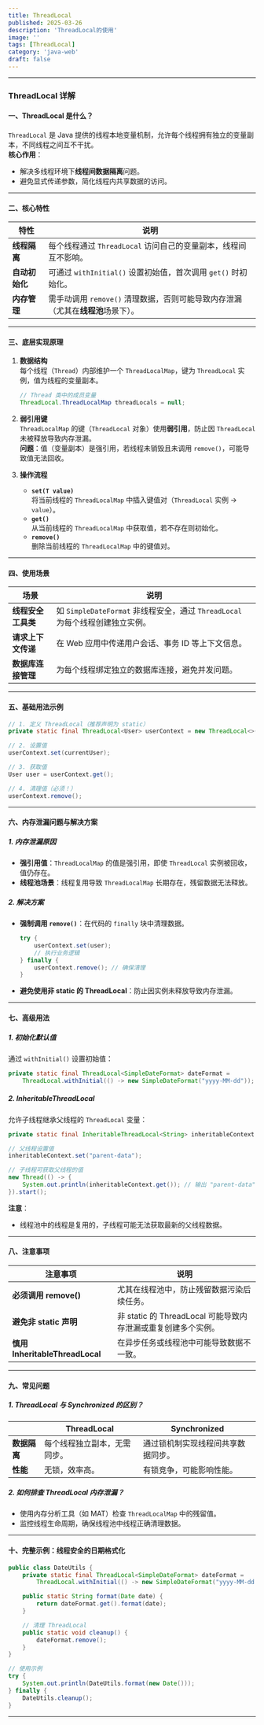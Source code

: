 ```yaml
---
title: ThreadLocal
published: 2025-03-26
description: 'ThreadLocal的使用'
image: ''
tags: [ThreadLocal]
category: 'java-web'
draft: false 
---
```

---

### **ThreadLocal 详解**

#### **一、ThreadLocal 是什么？**
`ThreadLocal` 是 Java 提供的线程本地变量机制，允许每个线程拥有独立的变量副本，不同线程之间互不干扰。  
**核心作用**：  
- 解决多线程环境下**线程间数据隔离**问题。
- 避免显式传递参数，简化线程内共享数据的访问。

---

#### **二、核心特性**
| 特性                | 说明                                                                 |
|---------------------|--------------------------------------------------------------------|
| **线程隔离**         | 每个线程通过 `ThreadLocal` 访问自己的变量副本，线程间互不影响。               |
| **自动初始化**       | 可通过 `withInitial()` 设置初始值，首次调用 `get()` 时初始化。               |
| **内存管理**         | 需手动调用 `remove()` 清理数据，否则可能导致内存泄漏（尤其在**线程池**场景下）。 |

---

#### **三、底层实现原理**
1. **数据结构**  
   每个线程（`Thread`）内部维护一个 `ThreadLocalMap`，键为 `ThreadLocal` 实例，值为线程的变量副本。
   ```java
   // Thread 类中的成员变量
   ThreadLocal.ThreadLocalMap threadLocals = null;
   ```

2. **弱引用键**  
   `ThreadLocalMap` 的键（`ThreadLocal` 对象）使用**弱引用**，防止因 `ThreadLocal` 未被释放导致内存泄漏。  
   **问题**：值（变量副本）是强引用，若线程未销毁且未调用 `remove()`，可能导致值无法回收。

3. **操作流程**  
   - **`set(T value)`**  
     将当前线程的 `ThreadLocalMap` 中插入键值对（`ThreadLocal` 实例 → `value`）。
   - **`get()`**  
     从当前线程的 `ThreadLocalMap` 中获取值，若不存在则初始化。
   - **`remove()`**  
     删除当前线程的 `ThreadLocalMap` 中的键值对。

---

#### **四、使用场景**
| 场景                | 说明                                                                 |
|---------------------|--------------------------------------------------------------------|
| **线程安全工具类**   | 如 `SimpleDateFormat` 非线程安全，通过 `ThreadLocal` 为每个线程创建独立实例。 |
| **请求上下文传递**   | 在 Web 应用中传递用户会话、事务 ID 等上下文信息。                          |
| **数据库连接管理**   | 为每个线程绑定独立的数据库连接，避免并发问题。                              |

---

#### **五、基础用法示例**
```java
// 1. 定义 ThreadLocal（推荐声明为 static）
private static final ThreadLocal<User> userContext = new ThreadLocal<>();

// 2. 设置值
userContext.set(currentUser);

// 3. 获取值
User user = userContext.get();

// 4. 清理值（必须！）
userContext.remove();
```

---

#### **六、内存泄漏问题与解决方案**
##### **1. 内存泄漏原因**
- **强引用值**：`ThreadLocalMap` 的值是强引用，即使 `ThreadLocal` 实例被回收，值仍存在。
- **线程池场景**：线程复用导致 `ThreadLocalMap` 长期存在，残留数据无法释放。

##### **2. 解决方案**
- **强制调用 `remove()`**：在代码的 `finally` 块中清理数据。  
  ```java
  try {
      userContext.set(user);
      // 执行业务逻辑
  } finally {
      userContext.remove(); // 确保清理
  }
  ```
- **避免使用非 static 的 ThreadLocal**：防止因实例未释放导致内存泄漏。

---

#### **七、高级用法**
##### **1. 初始化默认值**
通过 `withInitial()` 设置初始值：
```java
private static final ThreadLocal<SimpleDateFormat> dateFormat = 
    ThreadLocal.withInitial(() -> new SimpleDateFormat("yyyy-MM-dd"));
```

##### **2. InheritableThreadLocal**
允许子线程继承父线程的 `ThreadLocal` 变量：
```java
private static final InheritableThreadLocal<String> inheritableContext = new InheritableThreadLocal<>();

// 父线程设置值
inheritableContext.set("parent-data");

// 子线程可获取父线程的值
new Thread(() -> {
    System.out.println(inheritableContext.get()); // 输出 "parent-data"
}).start();
```

**注意**：  
- 线程池中的线程是复用的，子线程可能无法获取最新的父线程数据。

---

#### **八、注意事项**
| 注意事项              | 说明                                                                 |
|-----------------------|--------------------------------------------------------------------|
| **必须调用 remove()**  | 尤其在线程池中，防止残留数据污染后续任务。                               |
| **避免非 static 声明** | 非 static 的 ThreadLocal 可能导致内存泄漏或重复创建多个实例。             |
| **慎用 InheritableThreadLocal** | 在异步任务或线程池中可能导致数据不一致。                     |

---

#### **九、常见问题**
##### **1. ThreadLocal 与 Synchronized 的区别？**
|                | ThreadLocal                      | Synchronized                   |
|----------------|----------------------------------|--------------------------------|
| **数据隔离**   | 每个线程独立副本，无需同步。       | 通过锁机制实现线程间共享数据同步。 |
| **性能**       | 无锁，效率高。                   | 有锁竞争，可能影响性能。         |

##### **2. 如何排查 ThreadLocal 内存泄漏？**
- 使用内存分析工具（如 MAT）检查 `ThreadLocalMap` 中的残留值。
- 监控线程生命周期，确保线程池中线程正确清理数据。

---

#### **十、完整示例：线程安全的日期格式化**
```java
public class DateUtils {
    private static final ThreadLocal<SimpleDateFormat> dateFormat = 
        ThreadLocal.withInitial(() -> new SimpleDateFormat("yyyy-MM-dd HH:mm:ss"));

    public static String format(Date date) {
        return dateFormat.get().format(date);
    }

    // 清理 ThreadLocal
    public static void cleanup() {
        dateFormat.remove();
    }
}

// 使用示例
try {
    System.out.println(DateUtils.format(new Date()));
} finally {
    DateUtils.cleanup();
}
```

---
